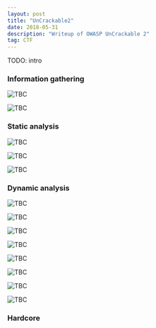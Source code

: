 ```yaml
---
layout: post
title: "UnCrackable2"
date: 2018-05-31 
description: "Writeup of OWASP UnCrackable 2"
tag: CTF
---   
```


TODO: intro

### Information gathering

![](/images/posts/UnCrackable2/img1.png "TBC")

![](/images/posts/UnCrackable2/img2.png "TBC")

### Static analysis

![](/images/posts/UnCrackable2/img3.png "TBC")

![](/images/posts/UnCrackable2/img4.png "TBC")

![](/images/posts/UnCrackable2/img5.png "TBC")

### Dynamic analysis

![](/images/posts/UnCrackable2/img6.png "TBC")

![](/images/posts/UnCrackable2/img7.png "TBC")

![](/images/posts/UnCrackable2/img8.png "TBC")

![](/images/posts/UnCrackable2/img9.png "TBC")

![](/images/posts/UnCrackable2/img10.png "TBC")

![](/images/posts/UnCrackable2/img11.png "TBC")

![](/images/posts/UnCrackable2/img12.png "TBC")

![](/images/posts/UnCrackable2/img13.png "TBC")

### Hardcore

